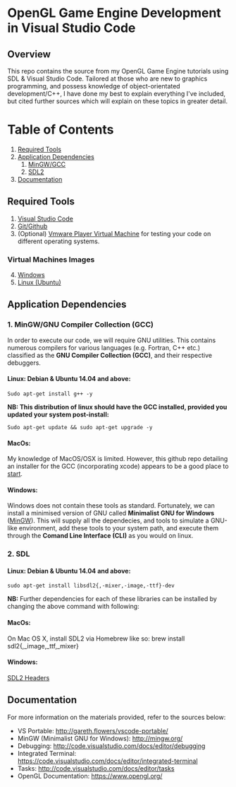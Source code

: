 # OpenGL Game Engine Development in Visual Studio Code

## Overview

This repo contains the source from my OpenGL Game Engine tutorials using SDL &amp; Visual Studio Code. Tailored at those who are new to graphics programming, and possess knowledge of object-orientated development/C++, I have done my best to explain everything I've included, but cited further sources which will explain on these topics in greater detail.

# Table of Contents
1. [Required Tools](#tools)
2. [Application Dependencies](#dependencies)
    1. [MinGW/GCC](#gcc)
    2. [SDL2](#sdl)
3. [Documentation](#documentation)

## Required Tools <a name="tools"></a>

1. [Visual Studio Code](https://code.visualstudio.com/)
2. [Git/Github](https://desktop.github.com/)
3. (Optional) [Vmware Player Virtual Machine](https://www.vmware.com/products/player/playerpro-evaluation.html) for testing your code on different operating systems.
### Virtual Machines Images
4. [Windows](https://developer.microsoft.com/en-us/microsoft-edge/tools/vms/)
4. [Linux (Ubuntu)](https://www.ubuntu.com/download/desktop)


## Application Dependencies <a name="dependencies"></a>

### 1. MinGW/GNU Compiler Collection (GCC) <a name="gcc"></a>

In order to execute our code, we will require GNU utilities. This contains numerous compilers for various languages (e.g. Fortran, C++ etc.) classified as the **GNU Compiler Collection (GCC)**, and their respective debuggers.

#### Linux: Debian & Ubuntu 14.04 and above: 

```
Sudo apt-get install g++ -y
```

**NB: This distribution of linux should have the GCC installed, provided you updated your system post-install:**

```
Sudo apt-get update && sudo apt-get upgrade -y
```

#### MacOs: 
My knowledge of MacOS/OSX is limited. However, this github repo detailing an installer for the GCC (incorporating xcode) appears to be a good place to [start](https://github.com/kennethreitz/osx-gcc-installer).

#### Windows: 
Windows does not contain these tools as standard. Fortunately, we can install a minimised version of GNU called **Minimalist GNU for Windows** ([MinGW](https://sourceforge.net/projects/mingw/files/latest/download?source=files)). This will supply all the dependecies, and tools to simulate a GNU-like environment, add these tools to your system path, and execute them through the **Comand Line Interface (CLI)** as you would on linux.











### 2. SDL <a name ="sdl"></a>
#### Linux: Debian & Ubuntu 14.04 and above: 

```
sudo apt-get install libsdl2{,-mixer,-image,-ttf}-dev
```

**NB:** Further dependencies for each of these libraries can be installed by changing the above command with following:




#### MacOs: 

On Mac OS X, install SDL2 via Homebrew like so: brew install sdl2{,_image,_ttf,_mixer}

#### Windows: 



[SDL2 Headers](http://libsdl.org/download-2.0.php)


## Documentation <a name="documentation"></a>
For more information on the materials provided, refer to the sources below:

* VS Portable: http://gareth.flowers/vscode-portable/
* MinGW (Minimalist GNU for Windows): http://mingw.org/
* Debugging: http://code.visualstudio.com/docs/editor/debugging
* Integrated Terminal: https://code.visualstudio.com/docs/editor/integrated-terminal
* Tasks: http://code.visualstudio.com/docs/editor/tasks
* OpenGL Documentation: https://www.opengl.org/

